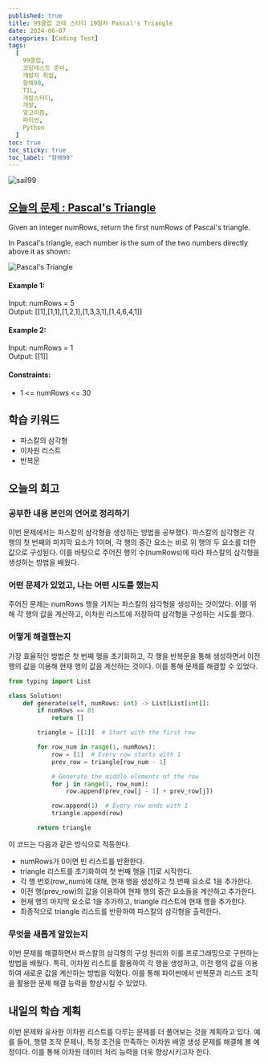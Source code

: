 ```yaml
---
published: true
title: 99클럽 코테 스터디 19일차 Pascal's Triangle
date: 2024-06-07
categories: [Coding Test]
tags:
  [
    99클럽,
    코딩테스트 준비,
    개발자 취업,
    항해99,
    TIL,
    개발스터디,
    개발,
    알고리즘,
    파이썬,
    Python
  ]
toc: true
toc_sticky: true
toc_label: "항해99"
---
```


<img alt='sail99' src="https://github.com/dev-woody/dev-woody.github.io/assets/87690037/9acd8a60-ff3e-48fb-a317-38c699c8bf0e">

## [오늘의 문제 : Pascal's Triangle](https://leetcode.com/problems/pascals-triangle/description/)

Given an integer numRows, return the first numRows of Pascal's triangle.

In Pascal's triangle, each number is the sum of the two numbers directly above it as shown:

<image alt="Pascal's Triangle" src="https://upload.wikimedia.org/wikipedia/commons/0/0d/PascalTriangleAnimated2.gif">

#### Example 1:

Input: numRows = 5<br/>
Output: [[1],[1,1],[1,2,1],[1,3,3,1],[1,4,6,4,1]]<br/>

#### Example 2:

Input: numRows = 1<br/>
Output: [[1]]<br/>

#### Constraints:

- 1 <= numRows <= 30

## 학습 키워드

- 파스칼의 삼각형
- 이차원 리스트
- 반복문

## 오늘의 회고

### 공부한 내용 본인의 언어로 정리하기

이번 문제에서는 파스칼의 삼각형을 생성하는 방법을 공부했다. 파스칼의 삼각형은 각 행의 첫 번째와 마지막 요소가 1이며, 각 행의 중간 요소는 바로 위 행의 두 요소를 더한 값으로 구성된다. 이를 바탕으로 주어진 행의 수(numRows)에 따라 파스칼의 삼각형을 생성하는 방법을 배웠다.

### 어떤 문제가 있었고, 나는 어떤 시도를 했는지

주어진 문제는 numRows 행을 가지는 파스칼의 삼각형을 생성하는 것이었다. 이를 위해 각 행의 값을 계산하고, 이차원 리스트에 저장하여 삼각형을 구성하는 시도를 했다.

### 어떻게 해결했는지

가장 효율적인 방법은 첫 번째 행을 초기화하고, 각 행을 반복문을 통해 생성하면서 이전 행의 값을 이용해 현재 행의 값을 계산하는 것이다. 이를 통해 문제를 해결할 수 있었다.

```python
from typing import List

class Solution:
    def generate(self, numRows: int) -> List[List[int]]:
        if numRows == 0:
            return []

        triangle = [[1]]  # Start with the first row

        for row_num in range(1, numRows):
            row = [1]  # Every row starts with 1
            prev_row = triangle[row_num - 1]

            # Generate the middle elements of the row
            for j in range(1, row_num):
                row.append(prev_row[j - 1] + prev_row[j])

            row.append(1)  # Every row ends with 1
            triangle.append(row)

        return triangle
```

이 코드는 다음과 같은 방식으로 작동한다.

- numRows가 0이면 빈 리스트를 반환한다.
- triangle 리스트를 초기화하여 첫 번째 행을 [1]로 시작한다.
- 각 행 번호(row_num)에 대해, 현재 행을 생성하고 첫 번째 요소로 1을 추가한다.
- 이전 행(prev_row)의 값을 이용하여 현재 행의 중간 요소들을 계산하고 추가한다.
- 현재 행의 마지막 요소로 1을 추가하고, triangle 리스트에 현재 행을 추가한다.
- 최종적으로 triangle 리스트를 반환하여 파스칼의 삼각형을 출력한다.

### 무엇을 새롭게 알았는지

이번 문제를 해결하면서 파스칼의 삼각형의 구성 원리와 이를 프로그래밍으로 구현하는 방법을 배웠다. 특히, 이차원 리스트를 활용하여 각 행을 생성하고, 이전 행의 값을 이용하여 새로운 값을 계산하는 방법을 익혔다. 이를 통해 파이썬에서 반복문과 리스트 조작을 활용한 문제 해결 능력을 향상시킬 수 있었다.

## 내일의 학습 계획

이번 문제와 유사한 이차원 리스트를 다루는 문제를 더 풀어보는 것을 계획하고 있다. 예를 들어, 행렬 조작 문제나, 특정 조건을 만족하는 이차원 배열 생성 문제를 해결해 볼 예정이다. 이를 통해 이차원 데이터 처리 능력을 더욱 향상시키고자 한다.
